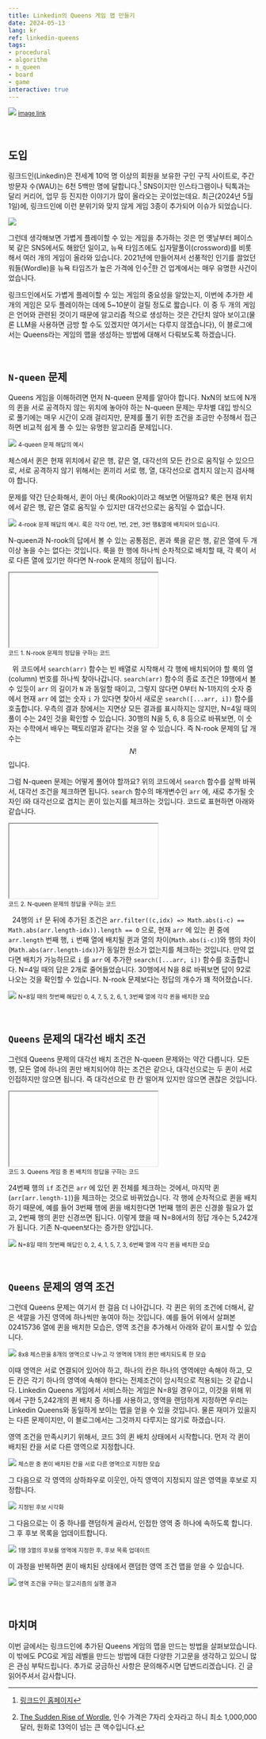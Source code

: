 ```yaml
---
title: Linkedin의 Queens 게임 맵 만들기
date: 2024-05-13
lang: kr
ref: linkedin-queens
tags:
- procedural
- algorithm
- n_queen
- board
- game
interactive: true
---
```


![](<../images/linkedin_queens_0.jpg>)
<small>[image link](https://www.quantamagazine.org/mathematician-answers-chess-problem-about-attacking-queens-20210921/)</small>

&nbsp;

## 도입

링크드인(Linkedin)은 전세계 10억 명 이상의 회원을 보유한 구인 구직 사이트로, 주간 방문자 수(WAU)는 6천 5백만 명에 달합니다.[^1] SNS이지만 인스타그램이나 틱톡과는 달리 커리어, 업무 등 진지한 이야기가 많이 올라오는 곳이었는데요. 최근(2024년 5월 1일)에, 링크드인에 이런 분위기와 맞지 않게 게임 3종이 추가되어 이슈가 되었습니다.

![](<../images/linkedin_queens_1.png>)

그런데 생각해보면 가볍게 플레이할 수 있는 게임을 추가하는 것은 먼 옛날부터 페이스북 같은 SNS에서도 해왔던 일이고, 뉴욕 타임즈에도 십자말풀이(crossword)를 비롯해서 여러 개의 게임이 올라와 있습니다. 2021년에 만들어져서 선풍적인 인기를 끌었던 워들(Wordle)을 뉴욕 타임즈가 높은 가격에 인수[^2]한 건 업계에서는 매우 유명한 사건이었습니다. 

링크드인에서도 가볍게 플레이할 수 있는 게임의 중요성을 알았는지, 이번에 추가한 세 개의 게임은 모두 플레이하는 데에 5~10분이 걸릴 정도로 짧습니다. 이 중 두 개의 게임은 언어와 관련된 것이기 때문에 알고리즘 적으로 생성하는 것은 간단치 않아 보이고(물론 LLM을 사용하면 금방 할 수도 있겠지만 여기서는 다루지 않겠습니다), 이 블로그에서는 Queens라는 게임의 맵을 생성하는 방법에 대해서 다뤄보도록 하겠습니다.


&nbsp;
## `N-queen` 문제

Queens 게임을 이해하려면 먼저 N-queen 문제를 알아야 합니다. NxN의 보드에 N개의 퀸을 서로 공격하지 않는 위치에 놓아야 하는 N-queen 문제는 무차별 대입 방식으로 풀기에는 매우 시간이 오래 걸리지만, 문제를 풀기 위한 조건을 조금만 수정해서 접근하면 비교적 쉽게 풀 수 있는 유명한 알고리즘 문제입니다. 

![](<../images/linkedin_queens_2.png>)
<small>4-queen 문제 해답의 예시</small>

체스에서 퀸은 현재 위치에서 같은 행, 같은 열, 대각선의 모든 칸으로 움직일 수 있으므로, 서로 공격하지 않기 위해서는 퀸끼리 서로 행, 열, 대각선으로 겹치지 않는지 검사해야 합니다. 

문제를 약간 단순화해서, 퀸이 아닌 룩(Rook)이라고 해보면 어떨까요? 룩은 현재 위치에서 같은 행, 같은 열로 움직일 수 있지만 대각선으로는 움직일 수 없습니다. 

![](<../images/linkedin_queens_3.png>)
<small>4-rook 문제 해답의 예시. 룩은 각각 0번, 1번, 2번, 3번 행&열에 배치되어 있습니다.</small>

N-queen과 N-rook의 답에서 볼 수 있는 공통점은, 퀸과 룩을 같은 행, 같은 열에 두 개 이상 놓을 수는 없다는 것입니다. 룩을 한 행에 하나씩 순차적으로 배치할 때, 각 룩이 서로 다른 열에 있기만 하다면 N-rook 문제의 정답이 됩니다.


<div>
<textarea id='queens_0' style='display:none;'>
function draw() {
    let previewFrame = document.getElementById('queens_0_preview');
    let preview = previewFrame.contentDocument ||  previewFrame.contentWindow.document;
    let canvas = preview.getElementById('queens_0_canvas');
    canvas.width = canvas.width;
    let ctx = canvas.getContext('2d');

    ctx.beginPath();
    ctx.font = '16px Arial';
    ctx.fillText(`Total: ${answers.length}`, 10, 20);
    for (let i = 0; i < answers.length; i += 1) {
        ctx.fillText(answers[i], 10, (i+2) * 20);
    }
    ctx.closePath();
}

let answers = [];
function search(arr) {
    if (arr.length == N) {
        answers.push(arr.join(''));
        return;
    }
    for (let i = 0; i < N; i += 1) {
        if (arr.indexOf(i) == -1) {
            search([...arr, i])
        }
    }
}

let N = 4;
search([]);
draw();</textarea>
<iframe id='queens_0_preview' class='previewOutside'>
</iframe>
</div>
<script>
    (function() {
        let delay;
        let editor = CodeMirror.fromTextArea(document.getElementById('queens_0'), {
            mode: 'javascript',
            lineNumbers: true,
            lineWrapping: true,
            theme: 'monokai',
            foldGutter: true,
            gutters: ["CodeMirror-linenumbers", "CodeMirror-foldgutter"]
        });
        editor.foldCode(CodeMirror.Pos(0, 0));
        editor.on("change", function() {
            clearTimeout(delay);
            delay = setTimeout(updatePreview, 300);
        });
        function updatePreview() {
            let previewFrame = document.getElementById('queens_0_preview');
            let preview = previewFrame.contentDocument ||  previewFrame.contentWindow.document;
            let canvas;

            if (preview.getElementById('queens_0_canvas')) {
                canvas = preview.getElementById('queens_0_canvas');
            }
            else {
                canvas = document.createElement('canvas');
                canvas.id = 'queens_0_canvas';
                preview.body.appendChild(canvas);
                canvas.width = preview.body.offsetWidth;
                canvas.height = preview.body.offsetHeight;
            }

            eval(editor.getValue());
        }
        setTimeout(updatePreview, 300);
    })();
</script>
<small>코드 1. N-rook 문제의 정답을 구하는 코드</small>

&nbsp;
위 코드에서 `search(arr)` 함수는 빈 배열로 시작해서 각 행에 배치되어야 할 룩의 열(column) 번호를 하나씩 찾아나갑니다. `search(arr)` 함수의 종료 조건은 19행에서 볼 수 있듯이 `arr` 의 길이가 `N` 과 동일할 때이고, 그렇지 않다면 0부터 N-1까지의 숫자 중에서 현재 `arr` 에 없는 숫자 `i` 가 있다면 찾아서 새로운 `search([...arr, i])` 함수를 호출합니다. 우측의 결과 창에서는 지면상 모든 결과를 표시하지는 않지만, N=4일 때의 풀이 수는 24인 것을 확인할 수 있습니다. 30행의 N을 5, 6, 8 등으로 바꿔보면, 이 숫자는 수학에서 배우는 팩토리얼과 같다는 것을 알 수 있습니다. 즉 N-rook 문제의 답 개수는 $$N!$$ 입니다.

그럼 N-queen 문제는 어떻게 풀어야 할까요? 위의 코드에서 `search` 함수를 살짝 바꿔서, 대각선 조건을 체크하면 됩니다. `search` 함수의 매개변수인 `arr` 에, 새로 추가될 숫자인 i와 대각선으로 겹치는 퀸이 있는지를 체크하는 것입니다. 코드로 표현하면 아래와 같습니다.


<div>
<textarea id='queens_1' style='display:none;'>
function draw() {
    let previewFrame = document.getElementById('queens_1_preview');
    let preview = previewFrame.contentDocument ||  previewFrame.contentWindow.document;
    let canvas = preview.getElementById('queens_1_canvas');
    canvas.width = canvas.width;
    let ctx = canvas.getContext('2d');

    ctx.beginPath();
    ctx.font = '16px Arial';
    ctx.fillText(`Total: ${answers.length}`, 10, 20);
    for (let i = 0; i < answers.length; i += 1) {
        ctx.fillText(answers[i], 10, (i+2) * 20);
    }
    ctx.closePath();
}

let answers = [];
function search(arr) {
    if (arr.length == N) {
        answers.push(arr.join(''));
        return;
    }
    for (let i = 0; i < N; i += 1) {
        if (arr.indexOf(i) == -1 && arr.filter((c,idx) => Math.abs(i-c) == Math.abs(arr.length-idx)).length == 0) {
            search([...arr, i])
        }
    }
}

let N = 4;
search([]);
draw();</textarea>
<iframe id='queens_1_preview' class='previewOutside'>
</iframe>
</div>
<script>
    (function() {
        let delay;
        let editor = CodeMirror.fromTextArea(document.getElementById('queens_1'), {
            mode: 'javascript',
            lineNumbers: true,
            lineWrapping: true,
            theme: 'monokai',
            foldGutter: true,
            gutters: ["CodeMirror-linenumbers", "CodeMirror-foldgutter"]
        });
        editor.foldCode(CodeMirror.Pos(0, 0));
        editor.on("change", function() {
            clearTimeout(delay);
            delay = setTimeout(updatePreview, 300);
        });
        function updatePreview() {
            let previewFrame = document.getElementById('queens_1_preview');
            let preview = previewFrame.contentDocument ||  previewFrame.contentWindow.document;
            let canvas;

            if (preview.getElementById('queens_1_canvas')) {
                canvas = preview.getElementById('queens_1_canvas');
            }
            else {
                canvas = document.createElement('canvas');
                canvas.id = 'queens_1_canvas';
                preview.body.appendChild(canvas);
                canvas.width = preview.body.offsetWidth;
                canvas.height = preview.body.offsetHeight;
            }

            eval(editor.getValue());
        }
        setTimeout(updatePreview, 300);
    })();
</script>
<small>코드 2. N-queen 문제의 정답을 구하는 코드</small>

&nbsp;
24행의 `if` 문 뒤에 추가된 조건은 `arr.filter((c,idx) => Math.abs(i-c) == Math.abs(arr.length-idx)).length == 0` 으로, 현재 `arr` 에 있는 퀸 중에 `arr.length` 번째 행, `i` 번째 열에 배치될 퀸과 열의 차이(`Math.abs(i-c)`)와 행의 차이(`Math.abs(arr.length-idx)`)가 동일한 원소가 없는지를 체크하는 것입니다. 만약 없다면 배치가 가능하므로 `i` 를 `arr` 에 추가한 `search([...arr, i])` 함수를 호출합니다. N=4일 때의 답은 2개로 줄어들었습니다. 30행에서 N을 8로 바꿔보면 답이 92로 나오는 것을 확인할 수 있습니다. N-rook 문제보다는 정답의 개수가 꽤 적어졌습니다.

![](<../images/linkedin_queens_4.png>)
<small>N=8일 때의 첫번째 해답인 0, 4, 7, 5, 2, 6, 1, 3번째 열에 각각 퀸을 배치한 모습</small>


&nbsp;
## `Queens` 문제의 대각선 배치 조건

그런데 Queens 문제의 대각선 배치 조건은 N-queen 문제와는 약간 다릅니다. 모든 행, 모든 열에 하나의 퀸만 배치되어야 하는 조건은 같으나, 대각선으로는 두 퀸이 서로 인접하지만 않으면 됩니다. 즉 대각선으로 한 칸 떨어져 있지만 않으면 괜찮은 것입니다.


<div>
<textarea id='queens_2' style='display:none;'>
function draw() {
    let previewFrame = document.getElementById('queens_2_preview');
    let preview = previewFrame.contentDocument ||  previewFrame.contentWindow.document;
    let canvas = preview.getElementById('queens_2_canvas');
    canvas.width = canvas.width;
    let ctx = canvas.getContext('2d');

    ctx.beginPath();
    ctx.font = '16px Arial';
    ctx.fillText(`Total: ${answers.length}`, 10, 20);
    for (let i = 0; i < answers.length; i += 1) {
        ctx.fillText(answers[i], 10, (i+2) * 20);
    }
    ctx.closePath();
}

let answers = [];
function search(arr) {
    if (arr.length == N) {
        answers.push(arr.join(''));
        return;
    }
    for (let i = 0; i < N; i += 1) {
        if (arr.indexOf(i) == -1 && Math.abs(arr[arr.length-1] - i) != 1) {
            search([...arr, i])
        }
    }
}

let N = 4;
search([]);
draw();</textarea>
<iframe id='queens_2_preview' class='previewOutside'>
</iframe>
</div>
<script>
    (function() {
        let delay;
        let editor = CodeMirror.fromTextArea(document.getElementById('queens_2'), {
            mode: 'javascript',
            lineNumbers: true,
            lineWrapping: true,
            theme: 'monokai',
            foldGutter: true,
            gutters: ["CodeMirror-linenumbers", "CodeMirror-foldgutter"]
        });
        editor.foldCode(CodeMirror.Pos(0, 0));
        editor.on("change", function() {
            clearTimeout(delay);
            delay = setTimeout(updatePreview, 300);
        });
        function updatePreview() {
            let previewFrame = document.getElementById('queens_2_preview');
            let preview = previewFrame.contentDocument ||  previewFrame.contentWindow.document;
            let canvas;

            if (preview.getElementById('queens_2_canvas')) {
                canvas = preview.getElementById('queens_2_canvas');
            }
            else {
                canvas = document.createElement('canvas');
                canvas.id = 'queens_2_canvas';
                preview.body.appendChild(canvas);
                canvas.width = preview.body.offsetWidth;
                canvas.height = preview.body.offsetHeight;
            }

            eval(editor.getValue());
        }
        setTimeout(updatePreview, 300);
    })();
</script>
<small>코드 3. Queens 게임 중 퀸 배치의 정답을 구하는 코드</small>

24번째 행의 `if` 조건은 `arr` 에 있던 퀸 전체를 체크하는 것에서, 마지막 퀸(`arr[arr.length-1]`)을 체크하는 것으로 바뀌었습니다. 각 행에 순차적으로 퀸을 배치하기 때문에, 예를 들어 3번째 행에 퀸을 배치한다면 1번째 행의 퀸은 신경쓸 필요가 없고, 2번째 행의 퀸만 신경쓰면 됩니다. 이렇게 했을 때 N=8에서의 정답 개수는 5,242개가 됩니다. 기존 N-queen보다는 증가한 양입니다.

![](<../images/linkedin_queens_5.png>)
<small>N=8일 때의 첫번째 해답인 0, 2, 4, 1, 5, 7, 3, 6번째 열에 각각 퀸을 배치한 모습</small>


&nbsp;
## `Queens` 문제의 영역 조건

그런데 Queens 문제는 여기서 한 걸음 더 나아갑니다. 각 퀸은 위의 조건에 더해서, 같은 색깔을 가진 영역에 하나씩만 놓여야 하는 것입니다. 예를 들어 위에서 살펴본 02415736 열에 퀸을 배치한 모습은, 영역 조건을 추가해서 아래와 같이 표시할 수 있습니다.

![](<../images/linkedin_queens_6.png>)
<small>8x8 체스판을 8개의 영역으로 나누고 각 영역에 1개의 퀸만 배치되도록 한 모습</small>

이때 영역은 서로 연결되어 있어야 하고, 하나의 칸은 하나의 영역에만 속해야 하고, 모든 칸은 각기 하나의 영역에 속해야 한다는 전제조건이 암시적으로 적용되는 것 같습니다. Linkedin Queens 게임에서 서비스하는 게임은 N=8일 경우이고, 이것을 위해 위에서 구한 5,242개의 퀸 배치 중 하나를 사용하고, 영역을 랜덤하게 지정하면 우리는 Linkedin Queens와 동일하게 보이는 맵을 얻을 수 있을 것입니다. 물론 재미가 있을지는 다른 문제이지만, 이 블로그에서는 그것까지 다루지는 않기로 하겠습니다.

영역 조건을 만족시키기 위해서, 코드 3의 퀸 배치 상태에서 시작합니다. 먼저 각 퀸이 배치된 칸을 서로 다른 영역으로 지정합니다.

![](<../images/linkedin_queens_7.png>)
<small>체스판 중 퀸이 배치된 칸을 서로 다른 영역으로 지정한 모습</small>

그 다음으로 각 영역의 상하좌우로 이웃인, 아직 영역이 지정되지 않은 영역을 후보로 지정합니다.

![](<../images/linkedin_queens_8.png>)
<small>지정된 후보 시각화</small>

그 다음으로는 이 중 하나를 랜덤하게 골라서, 인접한 영역 중 하나에 속하도록 합니다. 그 후 후보 목록을 업데이트합니다.

![](<../images/linkedin_queens_9.png>)
<small>1행 3열의 후보를 영역에 지정한 후, 후보 목록 업데이트</small>

이 과정을 반복하면 퀸이 배치된 상태에서 랜덤한 영역 조건 맵을 얻을 수 있습니다.

![](<../images/linkedin_queens_10.gif>)
<small>영역 조건을 구하는 알고리즘의 실행 결과</small>

&nbsp;
## 마치며

이번 글에서는 링크드인에 추가된 Queens 게임의 맵을 만드는 방법을 살펴보았습니다. 이 밖에도 PCG로 게임 레벨을 만드는 방법에 대한 다양한 기고문을 생각하고 있으니 많은 관심 부탁드립니다. 추가로 궁금하신 사항은 문의해주시면 답변드리겠습니다. 긴 글 읽어주셔서 감사합니다.



[^1]: [링크드인 홈페이지](https://news.linkedin.com/about-us#)

[^2]: [The Sudden Rise of Wordle](https://www.nytimes.com/2022/01/31/crosswords/nyt-wordle-purchase.html), 인수 가격은 7자리 숫자라고 하니 최소 1,000,000 달러, 원화로 13억이 넘는 큰 액수입니다.



